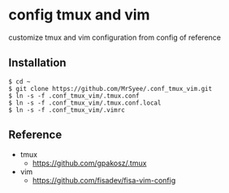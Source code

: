 # config tmux and vim
customize tmux and vim configuration from config of reference
## Installation
```
$ cd ~
$ git clone https://github.com/MrSyee/.conf_tmux_vim.git
$ ln -s -f .conf_tmux_vim/.tmux.conf
$ ln -s -f .conf_tmux_vim/.tmux.conf.local
$ ln -s -f .conf_tmux_vim/.vimrc
```
## Reference
- tmux
    - https://github.com/gpakosz/.tmux
- vim
    - https://github.com/fisadev/fisa-vim-config
